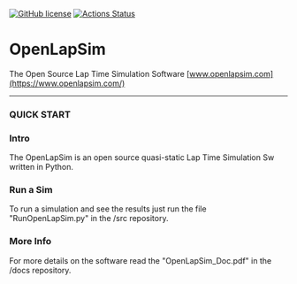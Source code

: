 [![GitHub license](https://img.shields.io/github/license/dstrassera/OpenLapSim)](https://github.com/dstrassera/OpenLapSim/blob/master/LICENSE.txt)
[![Actions Status](https://github.com/dstrassera/OpenLapSim/workflows/Python%20test/badge.svg)](https://github.com/dstrassera/OpenLapSim/actions)

# OpenLapSim
The Open Source Lap Time Simulation Software
[www.openlapsim.com](https://www.openlapsim.com/)

***

### QUICK START

### Intro
The OpenLapSim is an open source quasi-static Lap Time Simulation Sw written in Python.

### Run a Sim
To run a simulation and see the results just run the file "RunOpenLapSim.py" in the /src repository.

### More Info
For more details on the software read the "OpenLapSim_Doc.pdf" in the /docs repository. 

